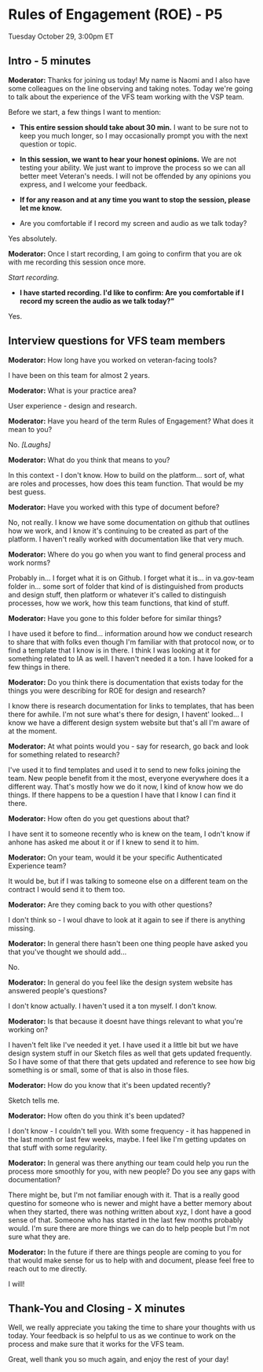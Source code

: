 # Rules of Engagement (ROE) - P5

Tuesday October 29, 3:00pm ET

## Intro - 5 minutes

**Moderator:** Thanks for joining us today! My name is Naomi and I also have some colleagues on the line observing and taking notes. Today we're going to talk about the experience of the VFS team working with the VSP team.

Before we start, a few things I want to mention:

- **This entire session should take about 30 min.** I want to be sure not to keep you much longer, so I may occasionally prompt you with the next question or topic.

- **In this session, we want to hear your honest opinions.** We are not testing your ability. We just want to improve the process so we can all better meet Veteran's needs. I will not be offended by any opinions you express, and I welcome your feedback.

- **If for any reason and at any time you want to stop the session, please let me know.**

- Are you comfortable if I record my screen and audio as we talk today?

Yes absolutely.

**Moderator:** Once I start recording, I am going to confirm that you are ok with me recording this session once more.

*Start recording.*

- **I have started recording. I'd like to confirm: Are you comfortable if I record my screen the audio as we talk today?"**

Yes.

## Interview questions for VFS team members

**Moderator:**  How long have you worked on veteran-facing tools?

I have been on this team for almost 2 years.

**Moderator:**  What is your practice area?

User experience - design and research.

**Moderator:**  Have you heard of the term Rules of Engagement? What does it mean to you?

No. _[Laughs]_

**Moderator:** What do you think that means to you?

In this context - I don't know. How to build on the platform... sort of, what are roles and processes, how does this team function. That would be my best guess.

**Moderator:**  Have you worked with this type of document before?

No, not really. I know we have some documentation on github that outlines how we work, and I know it's continuing to be created as part of the platform. I haven't really worked with documentation like that very much.

**Moderator:** Where do you go when you want to find general process and work norms?

Probably in... I forget what it is on Github. I forget what it is... in va.gov-team folder in... some sort of folder that kind of is distinguished from products and design stuff, then platform or whatever it's called to distinguish processes, how we work, how this team functions, that kind of stuff.
  
**Moderator:** Have you gone to this folder before for similar things?
  
I have used it before to find... information around how we conduct research to share that with folks even though I'm familiar with that protocol now, or to find a template that I know is in there. I think I was looking at it for something related to IA as well. I haven't needed it a ton. I have looked for a few things in there.
  
**Moderator:** Do you think there is documentation that exists today for the things you were describing for ROE for design and research?

I know there is research documentation for links to templates, that has been there for awhile. I'm not sure what's there for design, I havent' looked... I know we have a different design system website but that's all I'm aware of at the moment.

**Moderator:** At what points would you - say for research, go back and look for something related to research?

I've used it to find templates and used it to send to new folks joining the team. New people benefit from it the most, everyone everywhere does it a different way. That's mostly how we do it now, I kind of know how we do things. If there happens to be a question I have that I know I can find it there.

**Moderator:** How often do you get questions about that?

I have sent it to someone recently who is knew on the team, I odn't know if anhone has asked me about it or if I knew to send it to him.

**Moderator:** On your team, would it be your specific Authenticated Experience team?

It would be, but if I was talking to someone else on a different team on the contract I would send it to them too.

**Moderator:** Are they coming back to you with other questions?

I don't think so - I woul dhave to look at it again to see if there is anything missing.

**Moderator:** In general there hasn't been one thing people have asked you that you've thought we should add...

No.

**Moderator:** In general do you feel like the design system website has answered people's questions?

I don't know actually. I haven't used it a ton myself. I don't know.

**Moderator:** Is that because it doesnt have things relevant to what you're working on?

I haven't felt like I've needed it yet. I have used it a little bit but we have design system stuff in our Sketch files as well that gets updated frequently. So I have some of that there that gets updated and reference to see how big something is or small, some of that is also in those files.

**Moderator:** How do you know that it's been updated recently?

Sketch tells me.

**Moderator:** How often do you think it's been updated?

I don't know - I couldn't tell you. With some frequency - it has happened in the last month or last few weeks, maybe. I feel like I'm getting updates on that stuff with some regularity.

**Moderator:** In general was there anything our team could help you run the process more smoothly for you, with new people? Do you see any gaps with documentation?

There might be, but I'm not familiar enough with it. That is a really good questino for someone who is newer and might have a better memory about when they started, there was nothing written about xyz, I dont have a good sense of that. Someone who has started in the last few months probably would. I'm sure there are more things we can do to help people but I'm not sure what they are.

**Moderator:** In the future if there are things people are coming to you for that would make sense for us to help with and document, please feel free to reach out to me directly.

I will!

## Thank-You and Closing - X minutes

Well, we really appreciate you taking the time to share your thoughts with us today. Your feedback is so helpful to us as we continue to work on the process and make sure that it works for the VFS team.

Great, well thank you so much again, and enjoy the rest of your day!            

